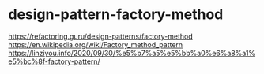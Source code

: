 # design-pattern-factory-method

https://refactoring.guru/design-patterns/factory-method
https://en.wikipedia.org/wiki/Factory_method_pattern
https://linziyou.info/2020/09/30/%e5%b7%a5%e5%bb%a0%e6%a8%a1%e5%bc%8f-factory-pattern/